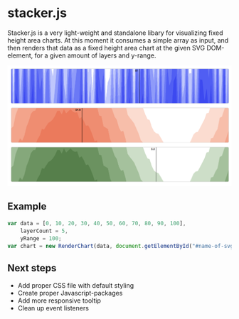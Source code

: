 # stacker.js
Stacker.js is a very light-weight and standalone libary for visualizing fixed height area charts. At this moment it consumes a simple array as input, and then renders that data as a fixed height area chart at the given SVG DOM-element, for a given amount of layers and y-range.

![Screenshot](/screenshot.png?raw=true "Screenshot of Stacker.js")

## Example

```javascript
var data = [0, 10, 20, 30, 40, 50, 60, 70, 80, 90, 100],
    layerCount = 5,
    yRange = 100;
var chart = new RenderChart(data, document.getElementById("#name-of-svg"), layerCount, yRange);
```

## Next steps

* Add proper CSS file with default styling
* Create proper Javascript-packages
* Add more responsive tooltip
* Clean up event listeners
